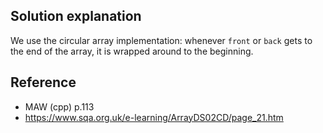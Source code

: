 ## Solution explanation

We use the circular array implementation: whenever `front` or `back` gets to the end of the array,
it is wrapped around to the beginning.

## Reference

- MAW (cpp) p.113
- https://www.sqa.org.uk/e-learning/ArrayDS02CD/page_21.htm